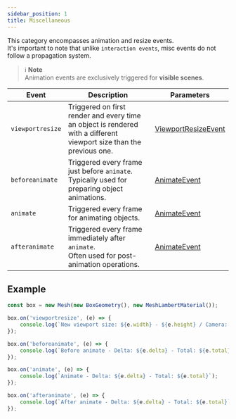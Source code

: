 ```yaml
---
sidebar_position: 1
title: Miscellaneous
---
```


This category encompasses animation and resize events. <br />
It's important to note that unlike `interaction events`, misc events do not follow a propagation system.

> ℹ️ **Note** <br />
> Animation events are exclusively triggered for **visible scenes**.

| Event            | Description                                                                                                   | Parameters                                                |
|------------------|---------------------------------------------------------------------------------------------------------------|----------------------------------------------------------|
| `viewportresize` | Triggered on first render and every time an object is rendered with a different viewport size than the previous one. | [ViewportResizeEvent](../../api/interfaces/Events.ViewportResizeEvent) |
| `beforeanimate`  | Triggered every frame just before `animate`.<br /> Typically used for preparing object animations.                 | [AnimateEvent](../../api/interfaces/Events.AnimateEvent) |
| `animate`        | Triggered every frame for animating objects.                                                                  | [AnimateEvent](../../api/interfaces/Events.AnimateEvent)   |
| `afteranimate`   | Triggered every frame immediately after `animate`.<br /> Often used for post-animation operations.                  | [AnimateEvent](../../api/interfaces/Events.AnimateEvent) |

## Example

```typescript
const box = new Mesh(new BoxGeometry(), new MeshLambertMaterial());

box.on('viewportresize', (e) => {
    console.log(`New viewport size: ${e.width} - ${e.height} / Camera: ${e.camera}`);
});

box.on('beforeanimate', (e) => {
    console.log(`Before animate - Delta: ${e.delta} - Total: ${e.total}`);
});

box.on('animate', (e) => {
    console.log(`Animate - Delta: ${e.delta} - Total: ${e.total}`);
});

box.on('afteranimate', (e) => {
    console.log(`After animate - Delta: ${e.delta} - Total: ${e.total}`);
});
```
